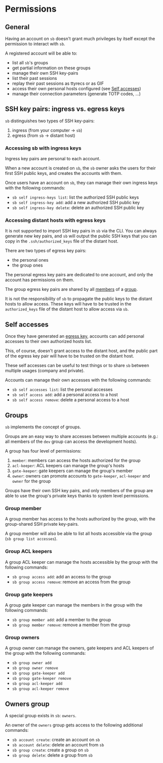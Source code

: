 # Permissions

## General

Having an account on `sb` doesn't grant much privileges by itself except the permission to interact with `sb`.

A registered account will be able to:
- list all `sb`'s groups
- get partial information on these groups
- manage their own SSH key-pairs
- list their past sessions
- replay their past sessions as ttyrecs or as GIF
- access their own personal hosts configured (see [Self accesses](#self-accesses))
- manage their connection parameters (generate TOTP codes, ...)

## SSH key pairs: ingress vs. egress keys

`sb` distinguishes two types of SSH key-pairs:
1. ingress (from your computer -> `sb`)
2. egress (from `sb` -> distant host)

### Accessing sb with ingress keys

Ingress key pairs are personal to each account.

When a new account is created on `sb`, the `sb` owner asks the users for their first SSH public keys, 
and creates the accounts with them.

Once users have an account on `sb`, they can manage their own ingress keys with the following commands:
- `sb self ingress-keys list`: list the authorized SSH public keys
- `sb self ingress-key add`: add a new authorized SSH public key
- `sb self ingress-key delete`: delete an authorized SSH public key

### Accessing distant hosts with egress keys

It is not supported to import SSH key pairs in `sb` via the CLI. 
You can always generate new key pairs, and `sb` will output the public SSH keys that you can copy 
in the `.ssh/authorized_keys` file of the distant host.

There are two types of egress key pairs:
- the personal ones
- the group ones

The personal egress key pairs are dedicated to one account, and only the account has permissions on them.

The group egress key pairs are shared by all [members](#group-member) of a [group](#groups).

It is not the responsibility of `sb` to propagate the public keys to the distant hosts to allow access. 
These keys will have to be trusted in the `authorized_keys` file of the distant host to allow access via `sb`.

## Self accesses

Once they have generated an [egress key](#accessing-distant-hosts-with-egress-keys), accounts can add personal accesses 
to their own authorized hosts list.

This, of course, doesn't grant access to the distant host, and the public part of the egress key pair will have 
to be trusted on the distant host.

These self accesses can be useful to test things or to share `sb` between multiple usages (company and private).

Accounts can manage their own accesses with the following commands:
- `sb self accesses list`: list the personal accesses
- `sb self access add`: add a personal access to a host
- `sb self access remove`: delete a personal access to a host

## Groups

`sb` implements the concept of groups.

Groups are an easy way to share accesses between multiple accounts (e.g.: all members of the `dev` group can access 
the development hosts).

A group has four level of permissions:
1. `member`: members can access the hosts authorized for the group
2. `acl-keeper`: ACL keepers can manage the group's hosts
3. `gate-keeper`: gate keepers can manage the group's member
4. `owner`: owners can promote accounts to `gate-keeper`, `acl-keeper` and `owner` for the group

Groups have their own SSH key pairs, and only members of the group are able to use the group's private keys 
thanks to system level permissions.

### Group member

A group member has access to the hosts authorized by the group, with the group-shared SSH private key-pairs.

A group member will also be able to list all hosts accessible via the group (`sb group list accesses`).

### Group ACL keepers

A group ACL keeper can manage the hosts accessible by the group with the following commands:
- `sb group access add`: add an access to the group
- `sb group access remove`: remove an access from the group

### Group gate keepers

A group gate keeper can manage the members in the group with the following commands:
- `sb group member add`: add a member to the group
- `sb group member remove`: remove a member from the group

### Group owners

A group owner can manage the owners, gate keepers and ACL keepers of the group with the following commands:
- `sb group owner add`
- `sb group owner remove`
- `sb group gate-keeper add`
- `sb group gate-keeper remove`
- `sb group acl-keeper add`
- `sb group acl-keeper remove`

## Owners group

A special group exists in `sb`: `owners`.

An owner of the `owners` group gets access to the following additional commands:
- `sb account create`: create an account on `sb`
- `sb account delete`: delete an account from `sb`
- `sb group create`: create a group on `sb`
- `sb group delete`: delete a group from `sb`
